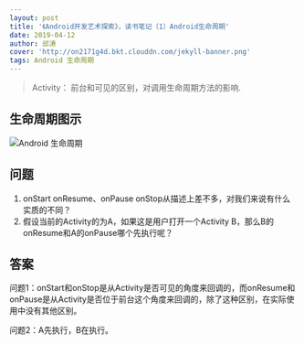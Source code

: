 ```yaml
---
layout: post
title: '《Android开发艺术探索》，读书笔记（1）Android生命周期'
date: 2019-04-12
author: 邱涛
cover: 'http://on2171g4d.bkt.clouddn.com/jekyll-banner.png'
tags: Android 生命周期
---
```


> Activity： 前台和可见的区别，对调用生命周期方法的影响.

##  生命周期图示  ##
![Android 生命周期](https://i.imgur.com/9ECpRpf.png)


##  问题  ##
1. onStart onResume、onPause onStop从描述上差不多，对我们来说有什么实质的不同？
2. 假设当前的Activity的为A，如果这是用户打开一个Activity B，那么B的onResume和A的onPause哪个先执行呢？


## 答案 ##
问题1：onStart和onStop是从Activity是否可见的角度来回调的，而onResume和onPause是从Activity是否位于前台这个角度来回调的，除了这种区别，在实际使用中没有其他区别。

问题2：A先执行，B在执行。


